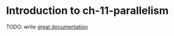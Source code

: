 # Introduction to ch-11-parallelism

TODO: write [great documentation](http://jacobian.org/writing/what-to-write/)
